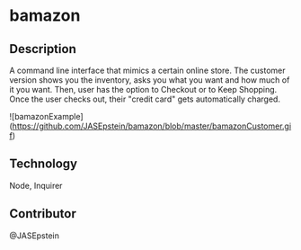 # bamazon

## Description
A command line interface that mimics a certain online store. The customer version 
shows you the inventory, asks you what you want and how much of it you want. Then, 
user has the option to Checkout or to Keep Shopping. Once the user checks out, their
"credit card" gets automatically charged.

![bamazonExample] (https://github.com/JASEpstein/bamazon/blob/master/bamazonCustomer.gif)

## Technology
Node, Inquirer

## Contributor
@JASEpstein
